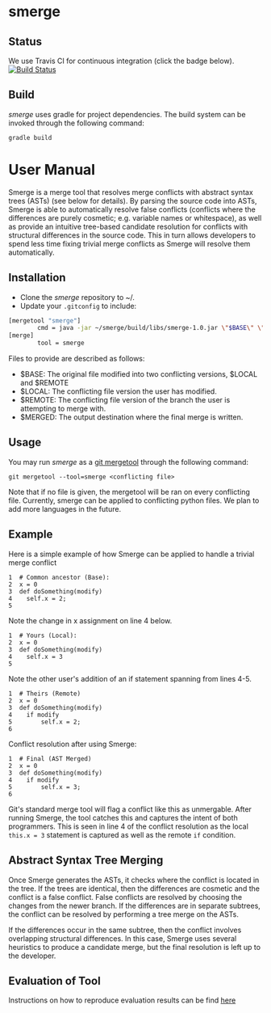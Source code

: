 # smerge
## Status
We use Travis CI for continuous integration (click the badge below). 
[![Build Status](https://travis-ci.org/alvawei/smerge.svg?branch=master)](https://travis-ci.org/alvawei/smerge)

## Build
*smerge* uses gradle for project dependencies. The build system can be invoked through the following command:

```
gradle build
```

# User Manual
Smerge is a merge tool that resolves merge conflicts with abstract syntax trees (ASTs) (see below for details). By parsing the source code into ASTs, Smerge is able to automatically resolve false conflicts (conflicts where the differences are purely cosmetic; e.g. variable names or whitespace), as well as provide an intuitive tree-based candidate resolution for conflicts with structural differences in the source code. This in turn allows developers to spend less time fixing trivial merge conflicts as Smerge will resolve them automatically.


## Installation
* Clone the *smerge* repository to ~/.
* Update your `.gitconfig` to include: 
```bash
[mergetool "smerge"]
        cmd = java -jar ~/smerge/build/libs/smerge-1.0.jar \"$BASE\" \"$LOCAL\" \"$REMOTE\" \"$MERGED\"
[merge]
        tool = smerge
```
Files to provide are described as follows:

* $BASE: The original file modified into two conflicting versions, $LOCAL and $REMOTE
* $LOCAL: The conflicting file version the user has modified.
* $REMOTE: The conflicting file version of the branch the user is attempting to merge with.
* $MERGED: The output destination where the final merge is written.


## Usage
You may run *smerge* as a [git mergetool](https://git-scm.com/docs/git-mergetool) through the following command:

`git mergetool --tool=smerge <conflicting file>`

Note that if no file is given, the mergetool will be ran on every conflicting file. Currently, smerge can be applied to conflicting python files. We plan to add more languages in the future.

## Example

Here is a simple example of how Smerge can be applied to handle a trivial merge conflict
```
1  # Common ancestor (Base):
2  x = 0
3  def doSomething(modify)
4    self.x = 2;
5  
```

Note the change in x assignment on line 4 below.
```
1  # Yours (Local):
2  x = 0
3  def doSomething(modify)
4    self.x = 3
5  
```

Note the other user's addition of an if statement spanning from lines 4-5.
```
1  # Theirs (Remote)
2  x = 0
3  def doSomething(modify)
4    if modify
5        self.x = 2;
6    
```

Conflict resolution after using Smerge:
```
1  # Final (AST Merged)
2  x = 0
3  def doSomething(modify)
4    if modify
5        self.x = 3;
6    
```
Git's standard merge tool will flag a conflict like this as unmergable. After running Smerge, the tool catches this and captures the intent of both programmers. This is seen in line 4 of the conflict resolution as the local `this.x = 3` statement is captured as well as the remote `if` condition.


## Abstract Syntax Tree Merging
Once Smerge generates the ASTs, it checks where the conflict is located in the tree. If the trees are identical, then the differences are cosmetic and the conflict is a false conflict. False conflicts are resolved by choosing the changes from the newer branch. If the differences are in separate subtrees, the conflict can be resolved by performing a tree merge on the ASTs.

If the differences occur in the same subtree, then the conflict involves overlapping structural differences. In this case, Smerge uses several heuristics to produce a candidate merge, but the final resolution is left up to the developer.

## Evaluation of Tool
Instructions on how to reproduce evaluation results can be find [here](https://github.com/alvawei/smerge/tree/master/scripts)
